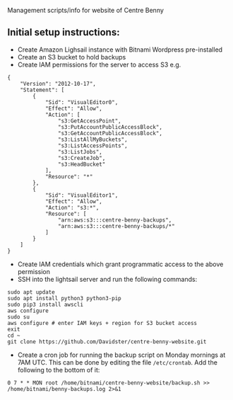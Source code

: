 Management scripts/info for website of Centre Benny

## Initial setup instructions:

- Create Amazon Lighsail instance with Bitnami Wordpress pre-installed
- Create an S3 bucket to hold backups
- Create IAM permissions for the server to access S3 e.g.
```
{
    "Version": "2012-10-17",
    "Statement": [
        {
            "Sid": "VisualEditor0",
            "Effect": "Allow",
            "Action": [
                "s3:GetAccessPoint",
                "s3:PutAccountPublicAccessBlock",
                "s3:GetAccountPublicAccessBlock",
                "s3:ListAllMyBuckets",
                "s3:ListAccessPoints",
                "s3:ListJobs",
                "s3:CreateJob",
                "s3:HeadBucket"
            ],
            "Resource": "*"
        },
        {
            "Sid": "VisualEditor1",
            "Effect": "Allow",
            "Action": "s3:*",
            "Resource": [
                "arn:aws:s3:::centre-benny-backups",
                "arn:aws:s3:::centre-benny-backups/*"
            ]
        }
    ]
}
```
- Create IAM credentials which grant programmatic access to the above permission
- SSH into the lightsail server and run the following commands:
<!--- ssh keys in ~/.aws/bennyserver.csv -->
```
sudo apt update
sudo apt install python3 python3-pip
sudo pip3 install awscli
aws configure
sudo su
aws configure # enter IAM keys + region for S3 bucket access
exit
cd ~
git clone https://github.com/Davidster/centre-benny-website.git
```
- Create a cron job for running the backup script on Monday mornings at 7AM UTC. 
This can be done by editing the file `/etc/crontab`. Add the following to the bottom of it:
```
0 7 * * MON root /home/bitnami/centre-benny-website/backup.sh >> /home/bitnami/benny-backups.log 2>&1
```